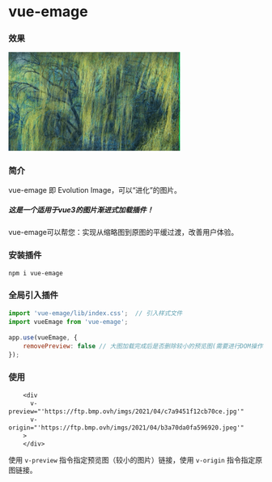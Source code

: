 # vue-emage

### 效果

![emage](./emage.gif)

### 简介

vue-emage 即 Evolution Image，可以“进化”的图片。

##### 这是一个适用于vue3的图片渐进式加载插件！

vue-emage可以帮您：实现从缩略图到原图的平缓过渡，改善用户体验。

### 安装插件

```
npm i vue-emage
```

### 全局引入插件

```javascript
import 'vue-emage/lib/index.css';  // 引入样式文件
import vueEmage from 'vue-emage';
```

```javascript
app.use(vueEmage, {
	removePreview: false // 大图加载完成后是否删除较小的预览图(需要进行DOM操作)
});
```

### 使用

```vue
    <div
      v-preview="'https://ftp.bmp.ovh/imgs/2021/04/c7a9451f12cb70ce.jpg'"
      v-origin="'https://ftp.bmp.ovh/imgs/2021/04/b3a70da0fa596920.jpeg'"
    >
    </div>
```

使用 `v-preview` 指令指定预览图（较小的图片）链接，使用 `v-origin` 指令指定原图链接。